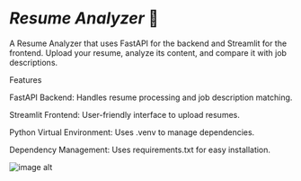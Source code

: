  # ***Resume Analyzer*** 📄 


A Resume Analyzer that uses FastAPI for the backend and Streamlit for the frontend. Upload your resume, analyze its content, and compare it with job descriptions.

Features

FastAPI Backend: Handles resume processing and job description matching.

Streamlit Frontend: User-friendly interface to upload resumes.

Python Virtual Environment: Uses .venv to manage dependencies.

Dependency Management: Uses requirements.txt for easy installation.

![image alt](image_https://github.com/Logeshwari0809/Resume_analyzer/blob/41bd93822ab5bdda4153e697c1de7b99bda6fa16/Screenshot%202025-04-01%20162548.png)
